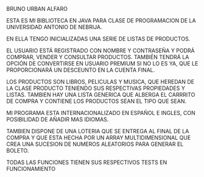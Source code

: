 BRUNO URBAN ALFARO

ESTA ES MI BIBLIOTECA EN JAVA PARA CLASE DE PROGRAMACION DE LA UNIVERSIDAD ANTONIO DE NEBRIJA.

EN ELLA TENGO INICIALIZADAS UNA SERIE DE LISTAS DE PRODUCTOS. 

EL USUARIO ESTÁ REGISTRADO CON NOMBRE Y CONTRASEÑA Y PODRÁ COMPRAR, VENDER Y CONSULTAR PRODUCTOS. TAMBIÉN TENDRÁ LA OPCIÓN DE CONVERTIRSE EN USUARIO PREMIUM SI NO LO ES YA, QUE LE PROPORCIONARÁ UN DESCEUNTO EN LA CUENTA FINAL.

LOS PRODUCTOS SON LIBROS, PELICULAS Y MUSICA, QUE HEREDAN DE LA CLASE PRODUCTO TENIENDO SUS RESPECTIVAS PROPIEDADES Y LISTAS. TAMBIEN HAY UNA LISTA GENERICA QUE ALBERGA EL CARRRITO DE COMPRA Y CONTIENE LOS PRODUCTOS SEAN EL TIPO QUE SEAN.

MI PROGRAMA ESTA INTERNACIONALIZADO EN ESPAÑOL E INGLES, CON POSIBILIDAD DE AÑADIR MAS IDIOMAS.

TAMBIEN DISPONE DE UNA LOTERIA QUE SE ENTREGA AL FINAL DE LA COMPRA Y QUE ESTA HECHA POR UN ARRAY MULTIDIMENSIONAL QUE CREA UNA SUCESION DE NUMEROS ALEATORIOS PARA GENERAR EL BOLETO.

TODAS LAS FUNCIONES TIENEN SUS RESPECTIVOS TESTS EN FUNCIONAMIENTO
